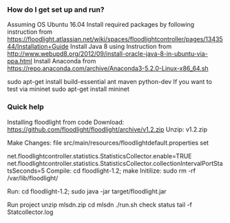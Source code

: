 ### How do I get set up and run? ###
Assuming OS Ubuntu 16.04
Install required packages by following instruction from
https://floodlight.atlassian.net/wiki/spaces/floodlightcontroller/pages/1343544/Installation+Guide
Install Java 8 using  Instruction from http://www.webupd8.org/2012/09/install-oracle-java-8-in-ubuntu-via-ppa.html
Install Anaconda from https://repo.anaconda.com/archive/Anaconda3-5.2.0-Linux-x86_64.sh

sudo apt-get install build-essential ant maven python-dev 
If you want to test via mininet
sudo apt-get install mininet 
### Quick help ###
Installing floodlight from code
Download: https://github.com/floodlight/floodlight/archive/v1.2.zip
Unzip: v1.2.zip 

Make Changes:
 file src/main/resources/floodlightdefault.properties set
 
 net.floodlightcontroller.statistics.StatisticsCollector.enable=TRUE
 net.floodlightcontroller.statistics.StatisticsCollector.collectionIntervalPortStatsSeconds=5
Compile: 
 cd floodlight-1.2; make
Initilize:
 sudo rm -rf /var/lib/floodlight/

Run:
cd floodlight-1.2; 
sudo java -jar target/floodlight.jar 

Run project
unzip mlsdn.zip
cd mlsdn
./run.sh
check status 
tail -f Statcollector.log


